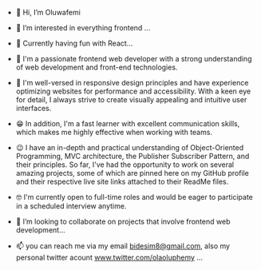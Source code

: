 - 👋 Hi, I’m Oluwafemi
- 👀 I’m interested in everything frontend ...
- 🌱 Currently having fun with React...
- 🌝 I'm a passionate frontend web developer with a strong understanding of web development and front-end technologies.
- 🤔 I'm well-versed in responsive design principles and have experience optimizing websites for performance and accessibility. With a keen eye for detail, I always strive to create visually appealing and intuitive user interfaces.
- 😁 In addition, I'm a fast learner with excellent communication skills, which makes me highly effective when working with teams.
- 😉 I have an in-depth and practical understanding of Object-Oriented Programming, MVC architecture, the Publisher Subscriber Pattern, and their principles. So far, I've had the opportunity to work on several amazing projects, some of which are pinned here on my GitHub profile and their respective live site links attached to their ReadMe files.

- 🤓 I'm currently open to full-time roles and would be eager to participate in a scheduled interview anytime.
- 💞️ I’m looking to collaborate on projects that involve frontend web development...
- 📫 you can reach me via my email bidesim8@gmail.com, also my personal twitter acount www.twitter.com/olaoluphemy ...

<!---
Oluwafemi/olaoluphemy is a ✨ special ✨ repository because its `README.md` (this file) appears on your GitHub profile.
You can click the Preview link to take a look at your changes.
--->
